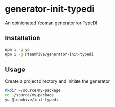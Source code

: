 # generator-init-typedi
An opinionated [Yeoman](http://yeoman.io) generator for TypeDI

## Installation
```bash
npm i -g yo
npm i -g @teamhive/generator-init-typedi
```

## Usage
Create a project directory and initiate the generator
```bash
mkdir ~/source/my-package
cd ~/source/my-package
yo @teamhive/init-typedi
```
